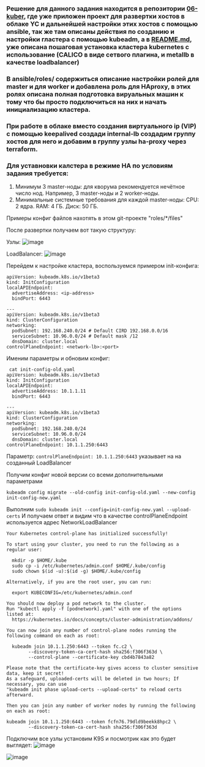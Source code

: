 
### Решение для данного задания находится в репозитории [06-kuber](https://github.com/Borschik27/06-kuber), где уже приложен проект для развертки хостов в облаке YC и дальнейшей настройки этих хостов с помощью ansible, так же там описаны действия по созданию и настройки гластера с помощью kubeadm, а в [README.md](https://github.com/Borschik27/06-kuber/blob/main/README.md), уже описана пошаговая установка кластера kubernetes с использование (CALICO в виде сетвого плагина, и metallb в качестве loadbalancer)

### В ansible/roles/ содержиться описание настройки ролей для master и для worker и добавлена роль для HAproxy, в этих ролях описана полная подготовка вируальных машин к тому что бы просто подключиться на них и начать инициализацию кластера.

### При работе в облаке вместо создания виртуального ip (VIP) с помощью keepalived создади internal-lb создадим группу хостов для него и добавим в группу узлы ha-proxy через terraform. 

### Для уставновки калстера в режиме HA по условиям задания требуется:
 1. Минимум 3 master-ноды: для кворума рекомендуется нечётное число нод. Например, 3 master-ноды и 2 worker-ноды.
 2. Минимальные системные требования для каждой master-ноды:
    CPU: 2 ядра. RAM: 4 ГБ. Диск: 50 ГБ.

Примеры конфиг файлов нахотять в этом git-проекте "roles/*/files"

После развертки получаем вот такую структуру:

Узлы:
![image](https://github.com/user-attachments/assets/bd7f6c12-cf69-49c2-ac90-1b1eb513b017)

LoadBalancer:
![image](https://github.com/user-attachments/assets/08b6e4b5-f568-4b33-8309-01ffebea23ff)

Перейдем к настройке кластера, воспользуемся примером init-конфига:
```
apiVersion: kubeadm.k8s.io/v1beta3
kind: InitConfiguration
localAPIEndpoint:
  advertiseAddress: <ip-address>
  bindPort: 6443

---
apiVersion: kubeadm.k8s.io/v1beta3
kind: ClusterConfiguration
networking:
  podSubnet: 192.168.240.0/24 # Default CIRD 192.168.0.0/16
  serviceSubnet: 10.96.0.0/24 # Default mask /12
  dnsDomain: cluster.local
controlPlaneEndpoint: <network-lb>:<port>
```

Именим параметры и обновим конфиг:
```
 cat init-config-old.yaml
apiVersion: kubeadm.k8s.io/v1beta3
kind: InitConfiguration
localAPIEndpoint:
  advertiseAddress: 10.1.1.11
  bindPort: 6443

---
apiVersion: kubeadm.k8s.io/v1beta3
kind: ClusterConfiguration
networking:
  podSubnet: 192.168.240.0/24
  serviceSubnet: 10.96.0.0/24
  dnsDomain: cluster.local
controlPlaneEndpoint: 10.1.1.250:6443
```
Параметр: `controlPlaneEndpoint: 10.1.1.250:6443` указывает на на созданный LoadBalancer


Получим конфиг новой версии со всеми дополнительными параметрами
```
kubeadm config migrate --old-config init-config-old.yaml --new-config init-config-new.yaml
```

Выполним `sudo kubeadm init --config=init-config-new.yaml --upload-certs`
И получаем ответ и видим что в качестве controlPlaneEndpoint используется адрес NetworkLoadBalancer
```
Your Kubernetes control-plane has initialized successfully!

To start using your cluster, you need to run the following as a regular user:

  mkdir -p $HOME/.kube
  sudo cp -i /etc/kubernetes/admin.conf $HOME/.kube/config
  sudo chown $(id -u):$(id -g) $HOME/.kube/config

Alternatively, if you are the root user, you can run:

  export KUBECONFIG=/etc/kubernetes/admin.conf

You should now deploy a pod network to the cluster.
Run "kubectl apply -f [podnetwork].yaml" with one of the options listed at:
  https://kubernetes.io/docs/concepts/cluster-administration/addons/

You can now join any number of control-plane nodes running the following command on each as root:

  kubeadm join 10.1.1.250:6443 --token fc.c2 \
        --discovery-token-ca-cert-hash sha256:f306f363d \
        --control-plane --certificate-key cbd4b7843a82

Please note that the certificate-key gives access to cluster sensitive data, keep it secret!
As a safeguard, uploaded-certs will be deleted in two hours; If necessary, you can use
"kubeadm init phase upload-certs --upload-certs" to reload certs afterward.

Then you can join any number of worker nodes by running the following on each as root:

kubeadm join 10.1.1.250:6443 --token fcfn76.79dld9beekk8hpc2 \
        --discovery-token-ca-cert-hash sha256:f306f363d
```

Подключим все узлы установим K9S и посмотрик как это будет выглядет:
![image](https://github.com/user-attachments/assets/dab58dd7-d76a-4a30-8f4a-26384c88f458)

![image](https://github.com/user-attachments/assets/a96eec1f-5f55-41b1-b03b-22f9b1822b76)
